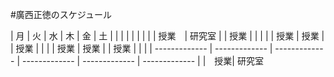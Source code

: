 #廣西正徳のスケジュール


|       月      |       火      |       水      |       木      |       金      |       土      |
|  |  |  |  |  |  |
| 授業　| 研究室 |  | 授業 |  |  |
|  | 授業 | 授業 |  | 授業 |  |  |
| 授業 | 授業 |  | 授業 |  |  |
| ------------- | ------------- | ------------- | ------------- | ------------- | ------------- |
|　授業| 研究室